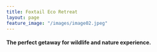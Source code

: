 ```yaml
---
title: Foxtail Eco Retreat
layout: page
feature_image: "/images/image02.jpeg"
---
```


#### The perfect getaway for wildlife and nature experience.
